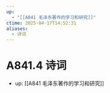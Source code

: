 ```yaml
---
up:
  - "[[A841 毛泽东著作的学习和研究]]"
ctime: 2025-04-17T14:52:31
aliases:
  - 诗词
---
```


# A841.4 诗词

- up: [[A841 毛泽东著作的学习和研究]]
